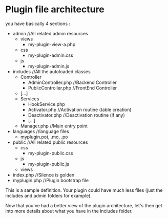 # Plugin file architecture



you have basically 4 sections : 

- admin //All related admin resources
    - views
        - my-plugin-view-a.php
	- css
		- my-plugin-admin.css
	- js
		- my-plugin-admin.js 
- includes //All the autoloaded classes
	-  Controller
		- AdminController.php //Backend Controller
		- PublicController.php //FrontEnd Controller
    - [...]
	-  Services
		- HookService.php
		- Activator.php //Activation routine (table creation)
		- Deactivator.php //Deactivation routine (if any)
		- [...]
   - Manager.php //Main entry point
- languages //language files
    - myplugin.pot, .mo, .po
- public //All related public resources
	- css 
		- my-plugin-public.css
	- js
		- my-plugin-public.js  
	- views
- index.php //Silence is golden
- myplugin.php //Plugin bootstrap file

This is a sample definition. Your plugin could have much less files (just the includes and admin folders for example).

Now that you've had a better view of the plugin architecture, let's then get into more details about what you have in the includes folder.